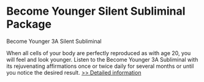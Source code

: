 # Become Younger Silent Subliminal Package
Become Younger 3A Silent Subliminal

When all cells of your body are perfectly reproduced as with age 20, you will feel and look younger. Listen to the Become Younger 3A Subliminal with its rejuvenating affirmations once or twice daily for several months or until you notice the desired result.
[>> Detailed information](https://secure.shareit.com/shareit/product.html?productid=300634029&affiliateid=200057808)